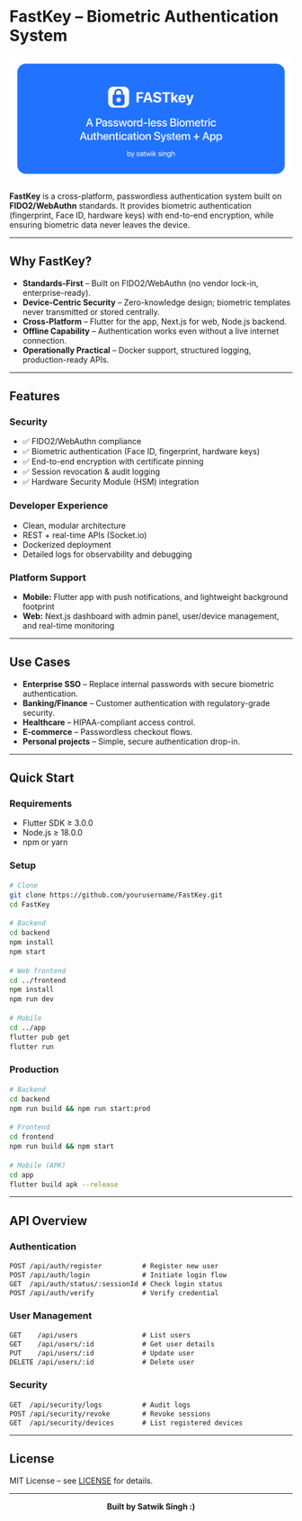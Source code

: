# FastKey – Biometric Authentication System

<p align="center">
  <img src="FASTkey.png" alt="FastKey Logo" width="1060">
</p>

**FastKey** is a cross-platform, passwordless authentication system built on **FIDO2/WebAuthn** standards.
It provides biometric authentication (fingerprint, Face ID, hardware keys) with end-to-end encryption, while ensuring biometric data never leaves the device.

---

## Why FastKey?

* **Standards-First** – Built on FIDO2/WebAuthn (no vendor lock-in, enterprise-ready).
* **Device-Centric Security** – Zero-knowledge design; biometric templates never transmitted or stored centrally.
* **Cross-Platform** – Flutter for the app, Next.js for web, Node.js backend.
* **Offline Capability** – Authentication works even without a live internet connection.
* **Operationally Practical** – Docker support, structured logging, production-ready APIs.

---

## Features

### Security

* ✅ FIDO2/WebAuthn compliance
* ✅ Biometric authentication (Face ID, fingerprint, hardware keys)
* ✅ End-to-end encryption with certificate pinning
* ✅ Session revocation & audit logging
* ✅ Hardware Security Module (HSM) integration

### Developer Experience

* Clean, modular architecture
* REST + real-time APIs (Socket.io)
* Dockerized deployment
* Detailed logs for observability and debugging

### Platform Support

* **Mobile:** Flutter app with push notifications, and lightweight background footprint
* **Web:** Next.js dashboard with admin panel, user/device management, and real-time monitoring

---

## Use Cases

* **Enterprise SSO** – Replace internal passwords with secure biometric authentication.
* **Banking/Finance** – Customer authentication with regulatory-grade security.
* **Healthcare** – HIPAA-compliant access control.
* **E-commerce** – Passwordless checkout flows.
* **Personal projects** – Simple, secure authentication drop-in.

---

## Quick Start

### Requirements

* Flutter SDK ≥ 3.0.0
* Node.js ≥ 18.0.0
* npm or yarn

### Setup

```bash
# Clone
git clone https://github.com/yourusername/FastKey.git
cd FastKey

# Backend
cd backend
npm install
npm start

# Web frontend
cd ../frontend
npm install
npm run dev

# Mobile
cd ../app
flutter pub get
flutter run
```

### Production

```bash
# Backend
cd backend
npm run build && npm run start:prod

# Frontend
cd frontend
npm run build && npm start

# Mobile (APK)
cd app
flutter build apk --release
```

---

## API Overview

### Authentication

```http
POST /api/auth/register          # Register new user
POST /api/auth/login             # Initiate login flow
GET  /api/auth/status/:sessionId # Check login status
POST /api/auth/verify            # Verify credential
```

### User Management

```http
GET    /api/users                # List users
GET    /api/users/:id            # Get user details
PUT    /api/users/:id            # Update user
DELETE /api/users/:id            # Delete user
```

### Security

```http
GET  /api/security/logs          # Audit logs
POST /api/security/revoke        # Revoke sessions
GET  /api/security/devices       # List registered devices
```
---

## License

MIT License – see [LICENSE](LICENSE) for details.

---

<p align="center"><strong>Built by Satwik Singh :) </strong></p>

